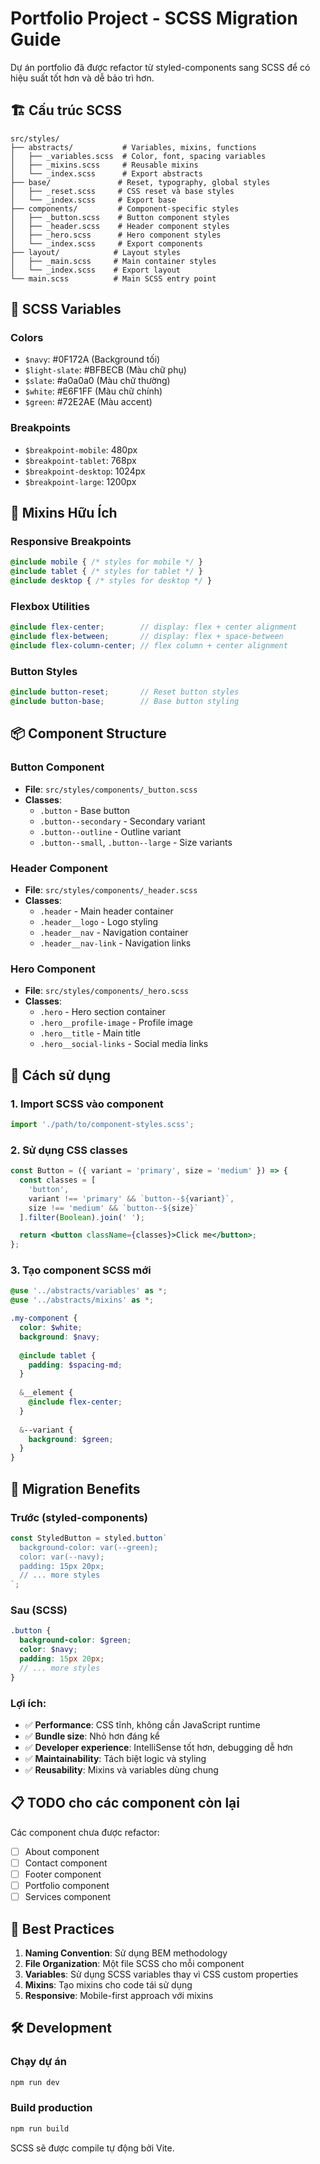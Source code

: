 # Portfolio Project - SCSS Migration Guide

Dự án portfolio đã được refactor từ styled-components sang SCSS để có hiệu suất tốt hơn và dễ bảo trì hơn.

## 🏗️ Cấu trúc SCSS

```
src/styles/
├── abstracts/           # Variables, mixins, functions
│   ├── _variables.scss  # Color, font, spacing variables
│   ├── _mixins.scss     # Reusable mixins
│   └── _index.scss      # Export abstracts
├── base/               # Reset, typography, global styles
│   ├── _reset.scss     # CSS reset và base styles
│   └── _index.scss     # Export base
├── components/         # Component-specific styles
│   ├── _button.scss    # Button component styles
│   ├── _header.scss    # Header component styles
│   ├── _hero.scss      # Hero component styles
│   └── _index.scss     # Export components
├── layout/            # Layout styles
│   ├── _main.scss     # Main container styles
│   └── _index.scss    # Export layout
└── main.scss          # Main SCSS entry point
```

## 🎨 SCSS Variables

### Colors
- `$navy`: #0F172A (Background tối)
- `$light-slate`: #BFBECB (Màu chữ phụ)
- `$slate`: #a0a0a0 (Màu chữ thường)
- `$white`: #E6F1FF (Màu chữ chính)
- `$green`: #72E2AE (Màu accent)

### Breakpoints
- `$breakpoint-mobile`: 480px
- `$breakpoint-tablet`: 768px
- `$breakpoint-desktop`: 1024px
- `$breakpoint-large`: 1200px

## 🔧 Mixins Hữu Ích

### Responsive Breakpoints
```scss
@include mobile { /* styles for mobile */ }
@include tablet { /* styles for tablet */ }
@include desktop { /* styles for desktop */ }
```

### Flexbox Utilities
```scss
@include flex-center;        // display: flex + center alignment
@include flex-between;       // display: flex + space-between
@include flex-column-center; // flex column + center alignment
```

### Button Styles
```scss
@include button-reset;       // Reset button styles
@include button-base;        // Base button styling
```

## 📦 Component Structure

### Button Component
- **File**: `src/styles/components/_button.scss`
- **Classes**: 
  - `.button` - Base button
  - `.button--secondary` - Secondary variant
  - `.button--outline` - Outline variant
  - `.button--small`, `.button--large` - Size variants

### Header Component  
- **File**: `src/styles/components/_header.scss`
- **Classes**:
  - `.header` - Main header container
  - `.header__logo` - Logo styling
  - `.header__nav` - Navigation container
  - `.header__nav-link` - Navigation links

### Hero Component
- **File**: `src/styles/components/_hero.scss`
- **Classes**:
  - `.hero` - Hero section container
  - `.hero__profile-image` - Profile image
  - `.hero__title` - Main title
  - `.hero__social-links` - Social media links

## 🚀 Cách sử dụng

### 1. Import SCSS vào component
```jsx
import './path/to/component-styles.scss';
```

### 2. Sử dụng CSS classes
```jsx
const Button = ({ variant = 'primary', size = 'medium' }) => {
  const classes = [
    'button',
    variant !== 'primary' && `button--${variant}`,
    size !== 'medium' && `button--${size}`
  ].filter(Boolean).join(' ');

  return <button className={classes}>Click me</button>;
};
```

### 3. Tạo component SCSS mới
```scss
@use '../abstracts/variables' as *;
@use '../abstracts/mixins' as *;

.my-component {
  color: $white;
  background: $navy;
  
  @include tablet {
    padding: $spacing-md;
  }
  
  &__element {
    @include flex-center;
  }
  
  &--variant {
    background: $green;
  }
}
```

## 🔄 Migration Benefits

### Trước (styled-components)
```jsx
const StyledButton = styled.button`
  background-color: var(--green);
  color: var(--navy);
  padding: 15px 20px;
  // ... more styles
`;
```

### Sau (SCSS)
```scss
.button {
  background-color: $green;
  color: $navy;
  padding: 15px 20px;
  // ... more styles
}
```

### Lợi ích:
- ✅ **Performance**: CSS tĩnh, không cần JavaScript runtime
- ✅ **Bundle size**: Nhỏ hơn đáng kể
- ✅ **Developer experience**: IntelliSense tốt hơn, debugging dễ hơn
- ✅ **Maintainability**: Tách biệt logic và styling
- ✅ **Reusability**: Mixins và variables dùng chung

## 📋 TODO cho các component còn lại

Các component chưa được refactor:
- [ ] About component
- [ ] Contact component  
- [ ] Footer component
- [ ] Portfolio component
- [ ] Services component

## 🎯 Best Practices

1. **Naming Convention**: Sử dụng BEM methodology
2. **File Organization**: Một file SCSS cho mỗi component
3. **Variables**: Sử dụng SCSS variables thay vì CSS custom properties
4. **Mixins**: Tạo mixins cho code tái sử dụng
5. **Responsive**: Mobile-first approach với mixins

## 🛠️ Development

### Chạy dự án
```bash
npm run dev
```

### Build production
```bash
npm run build
```

SCSS sẽ được compile tự động bởi Vite.